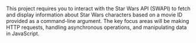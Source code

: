 This project requires you to interact with the Star Wars API (SWAPI) to fetch and display information about Star Wars characters based on a movie ID provided as a command-line argument. The key focus areas will be making HTTP requests, handling asynchronous operations, and manipulating data in JavaScript.
